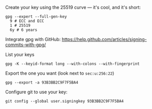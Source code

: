 Create your key using the 25519 curve — it's cool, and it's short:
```
gpg --expert --full-gen-key
  9 # ECC and ECC
  1 # 25519
  6y # 6 years
```

Integrate gpg with GitHub: <https://help.github.com/articles/signing-commits-with-gpg/>

List your keys
```
gpg -K --keyid-format long --with-colons --with-fingerprint
```

Export the one you want (look next to `sec:u:256:22`)
```
gpg --export -a 93B3BB2C9F7F5BA4
```

Configure git to use your key:
```
git config --global user.signingkey 93B3BB2C9F7F5BA4
```
